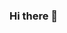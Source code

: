 ### Hi there 👋

<!--
**sayanhrick/sayanhrick** is a ✨ _special_ ✨ repository because its `README.md` (this file) appears on your GitHub profile.

Here are some ideas to get you started:

- 🔭 I’m currently working on TIC TAC TOE ...
- 🌱 I’m currently learning C++...
- 👯 I’m looking to collaborate on ..
.......
